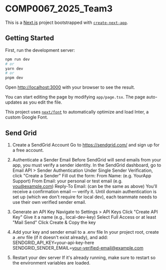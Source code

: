 # COMP0067_2025_Team3

This is a [Next.js](https://nextjs.org/) project bootstrapped with [`create-next-app`](https://github.com/vercel/next.js/tree/canary/packages/create-next-app).

## Getting Started

First, run the development server:

```bash
npm run dev
# or
yarn dev
# or
pnpm dev
```

Open [http://localhost:3000](http://localhost:3000) with your browser to see the result.

You can start editing the page by modifying `app/page.tsx`. The page auto-updates as you edit the file.

This project uses [`next/font`](https://nextjs.org/docs/basic-features/font-optimization) to automatically optimize and load Inter, a custom Google Font.

## Send Grid 
1. Create a SendGrid Account
    Go to https://sendgrid.com/ and sign up for a free account.

2. Authenticate a Sender Email
Before SendGrid will send emails from your app, you must verify a sender identity.
    In the SendGrid dashboard, go to Email API > Sender Authentication
    Under Single Sender Verification, click "Create a Sender"
    Fill out the form:
    From Name: (e.g. YourApp Support)
    From Email: your personal or test email (e.g. you@example.com)
    Reply-To Email: (can be the same as above)
    You'll receive a confirmation email — verify it.
Until domain authentication is set up (which we don't require for local dev), each teammate needs to use their own verified sender email.

3. Generate an API Key
    Navigate to Settings > API Keys
    Click "Create API Key"
    Give it a name (e.g., local-dev-key)
    Select Full Access or at least "Mail Send"
    Click Create & Copy the key

4. Add your key and sender email to a .env file
    In your project root, create a .env file (if it doesn't exist already), and add:
    SENDGRID_API_KEY=your-api-key-here
    SENDGRID_SENDER_EMAIL=your-verified-email@example.com

5. Restart your dev server
If it's already running, make sure to restart so the environment variables are loaded.
